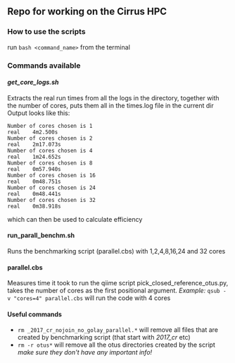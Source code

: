 ## Repo for working on the Cirrus HPC

### How to use the scripts

run `bash <command_name>` from the terminal

### Commands available

#### _get_core_logs.sh_

Extracts the real run times from all the logs in the directory, together with the number of cores, puts them all in the times.log file in the current dir
Output looks like this:

```
Number of cores chosen is 1
real    4m2.500s
Number of cores chosen is 2
real    2m17.073s                                                                                                                   
Number of cores chosen is 4                                                                                                         
real    1m24.652s                                                                                                                   
Number of cores chosen is 8                                                                                                         
real    0m57.940s                                                                                                                   
Number of cores chosen is 16                                                                                                        
real    0m48.751s                                                                                                                   
Number of cores chosen is 24                                                                                                        
real    0m48.441s                                                                                                                   
Number of cores chosen is 32                                                                                                        
real    0m38.918s        
```

which can then be used to calculate efficiency

#### run_parall_benchm.sh

Runs the benchmarking script (parallel.cbs) with 1,2,4,8,16,24 and 32 cores

#### parallel.cbs 

Measures time it took to run the qiime script pick_closed_reference_otus.py, takes the number of cores as the first positional argument.
_Example:_ `qsub -v "cores=4" parallel.cbs` will run the code with 4 cores

#### Useful commands
* `rm _2017_cr_nojoin_no_golay_parallel.*` will remove all files that are created by benchmarking script (that start with _2017_cr_ etc)
* `rm -r otus*` will remove all the otus directories created by the script _make sure they don't have any important info!_
